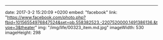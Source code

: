 ---
date: 2017-3-2 15:20:09 +0200
embed: "facebook"
link: "https://www.facebook.com/photo.php?fbid=10156554976847524&set=pb.558382523.-2207520000.1491386136.&type=3&theater"
img: "/img/life/00323_item.md.jpg"
imageWidth: 530
imageHeight: 298
